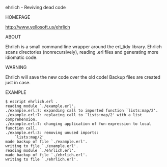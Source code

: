 ehrlich - Reviving dead code

HOMEPAGE

http://www.yellosoft.us/ehrlich

ABOUT

Ehrlich is a small command line wrapper around the erl\_tidy library. Ehrlich scans directories (nonrecursively), reading .erl files and generating more idiomatic code.

WARNING

Ehrlich will save the new code over the old code! Backup files are created just in case.

EXAMPLE

	$ escript ehrlich.erl .
	reading module `./example.erl'.
	./example.erl:7: expanding call to imported function `lists:map/2'.
	./example.erl:7: replacing call to `lists:map/2' with a list comprehension.
	./example.erl:7: changing application of fun-expression to local function call.
	./example.erl:3: removing unused imports:
		`lists:map/2'
	made backup of file `./example.erl'.
	writing to file `./example.erl'.
	reading module `./ehrlich.erl'.
	made backup of file `./ehrlich.erl'.
	writing to file `./ehrlich.erl'.